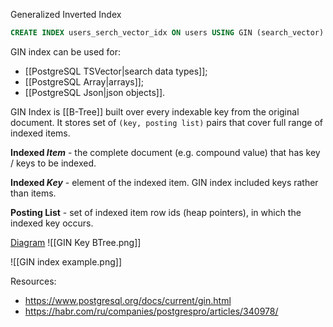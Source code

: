 Generalized Inverted Index

```sql
CREATE INDEX users_serch_vector_idx ON users USING GIN (search_vector)
```

GIN index can be used for:
- [[PostgreSQL TSVector|search data types]];
- [[PostgreSQL Array|arrays]];
- [[PostgreSQL Json|json objects]].

GIN Index is [[B-Tree]] built over every indexable key from the original document. It stores set of `(key, posting list)` pairs that cover full range of indexed items.

**Indexed *Item*** - the complete document (e.g. compound value) that has key / keys to be indexed.

**Indexed *Key*** - element of the indexed item. GIN index included keys rather than items.

**Posting List** - set of indexed item row ids (heap pointers), in which the indexed key occurs.

[Diagram](https://lucid.app/lucidchart/ea3581ae-f914-401b-8703-80c85b9dc602/edit?beaconFlowId=0A761ADB03FDAB53&invitationId=inv_204d3093-3d94-4792-9096-6767df47148c&page=0_0#)
![[GIN Key BTree.png]]

![[GIN index example.png]]

Resources:
- https://www.postgresql.org/docs/current/gin.html
- https://habr.com/ru/companies/postgrespro/articles/340978/
